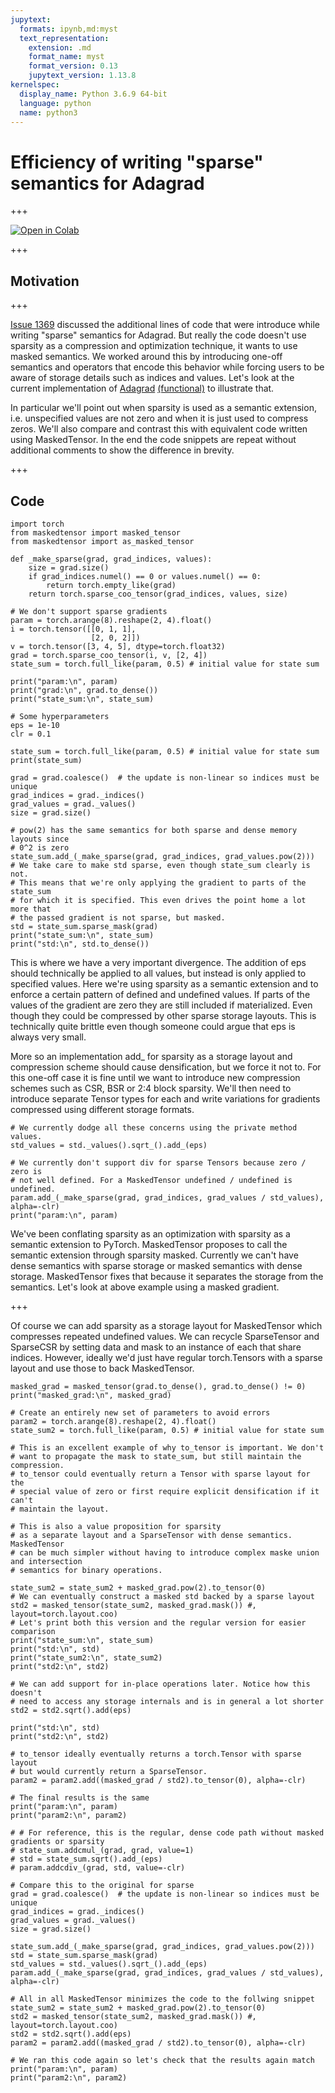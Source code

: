 ```yaml
---
jupytext:
  formats: ipynb,md:myst
  text_representation:
    extension: .md
    format_name: myst
    format_version: 0.13
    jupytext_version: 1.13.8
kernelspec:
  display_name: Python 3.6.9 64-bit
  language: python
  name: python3
---
```


# Efficiency of writing "sparse" semantics for Adagrad

+++

[![Open in Colab](https://colab.research.google.com/assets/colab-badge.svg)](https://colab.research.google.com/github/pytorch/maskedtensor/blob/main/docs/source/notebooks/issue_1369.ipynb)

+++

## Motivation

+++

[Issue 1369](https://github.com/pytorch/pytorch/issues/1369) discussed the additional lines of code that were introduce while writing "sparse" semantics for Adagrad. But really the code doesn't use sparsity as a compression and optimization technique, it wants to use masked semantics. We worked around this by introducing one-off semantics and operators that encode this behavior while forcing users to be aware of storage details such as indices and values. Let's look at the current implementation of [Adagrad](https://github.com/pytorch/pytorch/blob/master/torch/optim/adagrad.py) [(functional)](https://github.com/pytorch/pytorch/blob/6c2f235d368b697072699e5ca9485fd97d0b9bcc/torch/optim/_functional.py#L16-L51) to illustrate that.

In particular we'll point out when sparsity is used as a semantic extension, i.e. unspecified values are not zero and when it is just used to compress zeros. We'll also compare and contrast this with equivalent code written using MaskedTensor. In the end the code snippets are repeat without additional comments to show the difference in brevity.

+++

## Code

```{code-cell} ipython3
import torch
from maskedtensor import masked_tensor
from maskedtensor import as_masked_tensor
```

```{code-cell} ipython3
def _make_sparse(grad, grad_indices, values):
    size = grad.size()
    if grad_indices.numel() == 0 or values.numel() == 0:
        return torch.empty_like(grad)
    return torch.sparse_coo_tensor(grad_indices, values, size)

# We don't support sparse gradients
param = torch.arange(8).reshape(2, 4).float()
i = torch.tensor([[0, 1, 1],
                  [2, 0, 2]])
v = torch.tensor([3, 4, 5], dtype=torch.float32)
grad = torch.sparse_coo_tensor(i, v, [2, 4])
state_sum = torch.full_like(param, 0.5) # initial value for state sum

print("param:\n", param)
print("grad:\n", grad.to_dense())
print("state_sum:\n", state_sum)

# Some hyperparameters
eps = 1e-10
clr = 0.1
```

```{code-cell} ipython3
state_sum = torch.full_like(param, 0.5) # initial value for state sum
print(state_sum)

grad = grad.coalesce()  # the update is non-linear so indices must be unique
grad_indices = grad._indices()
grad_values = grad._values()
size = grad.size()

# pow(2) has the same semantics for both sparse and dense memory layouts since
# 0^2 is zero
state_sum.add_(_make_sparse(grad, grad_indices, grad_values.pow(2)))
# We take care to make std sparse, even though state_sum clearly is not.
# This means that we're only applying the gradient to parts of the state_sum
# for which it is specified. This even drives the point home a lot more that
# the passed gradient is not sparse, but masked. 
std = state_sum.sparse_mask(grad)
print("state_sum:\n", state_sum)
print("std:\n", std.to_dense())
```

This is where we have a very important divergence. The addition of eps
should technically be applied to all values, but instead is only applied to
specified values. Here we're using sparsity as a semantic extension and
to enforce a certain pattern of defined and undefined values. If parts
of the values of the gradient are zero they are still included if materialized.
Even though they could be compressed by other sparse storage layouts.
This is technically quite brittle even though someone could argue that eps is
always very small.

More so an implementation add_ for sparsity as a storage layout and compression
scheme should cause densification, but we force it not to. For this one-off
case it is fine until we want to introduce new compression schemes such as
CSR, BSR or 2:4 block sparsity. We'll then need to introduce separate Tensor
types for each and write variations for gradients compressed using different
storage formats.

```{code-cell} ipython3
# We currently dodge all these concerns using the private method values.
std_values = std._values().sqrt_().add_(eps)

# We currently don't support div for sparse Tensors because zero / zero is
# not well defined. For a MaskedTensor undefined / undefined is undefined.
param.add_(_make_sparse(grad, grad_indices, grad_values / std_values), alpha=-clr)
print("param:\n", param)
```

We've been conflating sparsity as an optimization with sparsity as a semantic extension to PyTorch. MaskedTensor proposes to call the semantic extension through sparsity masked. Currently we can't have dense semantics with sparse storage or masked semantics with dense storage. MaskedTensor fixes that because it separates the storage from the semantics. Let's look at above example using a masked gradient.

+++

Of course we can add sparsity as a storage layout for MaskedTensor which
compresses repeated undefined values. We can recycle SparseTensor and SparseCSR
by setting data and mask to an instance of each that share indices.
However, ideally we'd just have regular torch.Tensors with a sparse layout
and use those to back MaskedTensor.

```{code-cell} ipython3
masked_grad = masked_tensor(grad.to_dense(), grad.to_dense() != 0)
print("masked_grad:\n", masked_grad)
```

```{code-cell} ipython3
# Create an entirely new set of parameters to avoid errors
param2 = torch.arange(8).reshape(2, 4).float()
state_sum2 = torch.full_like(param, 0.5) # initial value for state sum
```

```{code-cell} ipython3
# This is an excellent example of why to_tensor is important. We don't
# want to propagate the mask to state_sum, but still maintain the compression.
# to_tensor could eventually return a Tensor with sparse layout for the
# special value of zero or first require explicit densification if it can't
# maintain the layout.

# This is also a value proposition for sparsity
# as a separate layout and a SparseTensor with dense semantics. MaskedTensor
# can be much simpler without having to introduce complex maske union and intersection
# semantics for binary operations.

state_sum2 = state_sum2 + masked_grad.pow(2).to_tensor(0)
# We can eventually construct a masked std backed by a sparse layout
std2 = masked_tensor(state_sum2, masked_grad.mask()) #, layout=torch.layout.coo)
# Let's print both this version and the regular version for easier comparison
print("state_sum:\n", state_sum)
print("std:\n", std)
print("state_sum2:\n", state_sum2)
print("std2:\n", std2)
```

```{code-cell} ipython3
# We can add support for in-place operations later. Notice how this doesn't
# need to access any storage internals and is in general a lot shorter
std2 = std2.sqrt().add(eps)

print("std:\n", std)
print("std2:\n", std2)

# to_tensor ideally eventually returns a torch.Tensor with sparse layout
# but would currently return a SparseTensor.
param2 = param2.add((masked_grad / std2).to_tensor(0), alpha=-clr)

# The final results is the same
print("param:\n", param)
print("param2:\n", param2)
```

```{code-cell} ipython3
# # For reference, this is the regular, dense code path without masked gradients or sparsity
# state_sum.addcmul_(grad, grad, value=1)
# std = state_sum.sqrt().add_(eps)
# param.addcdiv_(grad, std, value=-clr)

# Compare this to the original for sparse
grad = grad.coalesce()  # the update is non-linear so indices must be unique
grad_indices = grad._indices()
grad_values = grad._values()
size = grad.size()

state_sum.add_(_make_sparse(grad, grad_indices, grad_values.pow(2)))
std = state_sum.sparse_mask(grad)
std_values = std._values().sqrt_().add_(eps)
param.add_(_make_sparse(grad, grad_indices, grad_values / std_values), alpha=-clr)

# All in all MaskedTensor minimizes the code to the follwing snippet
state_sum2 = state_sum2 + masked_grad.pow(2).to_tensor(0)
std2 = masked_tensor(state_sum2, masked_grad.mask()) #, layout=torch.layout.coo)
std2 = std2.sqrt().add(eps)
param2 = param2.add((masked_grad / std2).to_tensor(0), alpha=-clr)

# We ran this code again so let's check that the results again match
print("param:\n", param)
print("param2:\n", param2)
```

```{code-cell} ipython3

```

